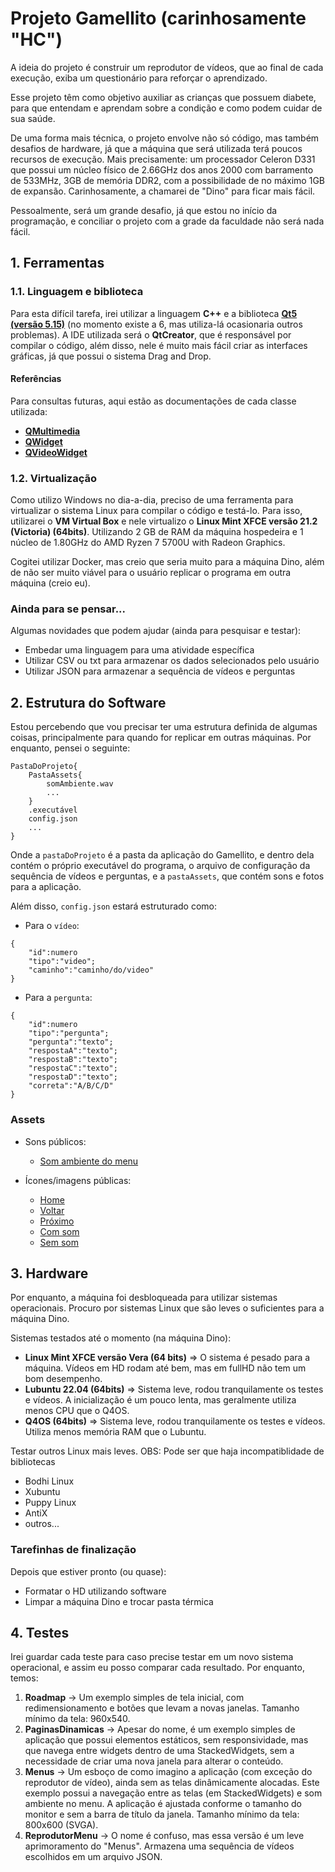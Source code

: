 # Projeto Gamellito (carinhosamente "HC")

A ideia do projeto é construir um reprodutor de vídeos, que ao final de cada execução, exiba um questionário para reforçar o aprendizado. 

Esse projeto têm como objetivo auxiliar as crianças que possuem diabete, para que entendam e aprendam sobre a condição e como podem cuidar de sua saúde. 

De uma forma mais técnica, o projeto envolve não só código, mas também desafios de hardware, já que a máquina que será utilizada terá poucos recursos de execução. Mais precisamente: um processador Celeron D331 que possui um núcleo físico de 2.66GHz dos anos 2000 com barramento de 533MHz, 3GB de memória DDR2, com a possibilidade de no máximo 1GB de expansão. Carinhosamente, a chamarei de "Dino" para ficar mais fácil.

Pessoalmente, será um grande desafio, já que estou no início da programação, e conciliar o projeto com a grade da faculdade não será nada fácil.

## 1. Ferramentas

### 1.1. Linguagem e biblioteca
Para esta difícil tarefa, irei utilizar a linguagem **C++** e a biblioteca [**Qt5 (versão 5.15)**](https://doc.qt.io/qt-5/modules-cpp.html) (no momento existe a 6, mas utiliza-lá ocasionaria outros problemas). A IDE utilizada será o **QtCreator**, que é responsável por compilar o código, além disso, nele é muito mais fácil criar as interfaces gráficas, já que possui o sistema Drag and Drop.

#### Referências
Para consultas futuras, aqui estão as documentações de cada classe utilizada:

* [**QMultimedia**](https://doc.qt.io/qt-5/qtmultimedia-index.html)
* [**QWidget**](https://doc.qt.io/qt-5/qwidget.html)
* [**QVideoWidget**](https://doc.qt.io/qt-5/qvideowidget.html)

### 1.2. Virtualização

Como utilizo Windows no dia-a-dia, preciso de uma ferramenta para virtualizar o sistema Linux para compilar o código e testá-lo. Para isso, utilizarei o **VM Virtual Box** e nele virtualizo o **Linux Mint XFCE versão 21.2 (Victoria) (64bits)**. Utilizando 2 GB de RAM da máquina hospedeira e 1 núcleo de 1.80GHz do AMD Ryzen 7 5700U with Radeon Graphics.

Cogitei utilizar Docker, mas creio que seria muito para a máquina Dino, além de não ser muito viável para o usuário replicar o programa em outra máquina (creio eu).

### Ainda para se pensar...
Algumas novidades que podem ajudar (ainda para pesquisar e testar):

* Embedar uma linguagem para uma atividade específica
* Utilizar CSV ou txt para armazenar os dados selecionados pelo usuário
* Utilizar JSON para armazenar a sequência de vídeos e perguntas

## 2. Estrutura do Software

Estou percebendo que vou precisar ter uma estrutura definida de algumas coisas, principalmente para quando for replicar em outras máquinas. Por enquanto, pensei o seguinte:

```
PastaDoProjeto{
    PastaAssets{
        somAmbiente.wav
        ...
    }
    .executável
    config.json
    ...
}
```

Onde a `pastaDoProjeto` é a pasta da aplicação do Gamellito, e dentro dela contém o próprio executável do programa, o arquivo de configuração da sequência de vídeos e perguntas, e a `pastaAssets`, que contém sons e fotos para a aplicação.

Além disso, `config.json` estará estruturado como:
* Para o `vídeo`: 
```
{
    "id":numero
    "tipo":"video";
    "caminho":"caminho/do/video"
}
```

* Para a `pergunta`: 
```
{
    "id":numero
    "tipo":"pergunta";
    "pergunta":"texto";
    "respostaA":"texto";
    "respostaB":"texto";
    "respostaC":"texto";
    "respostaD":"texto";
    "correta":"A/B/C/D"
}
```

### Assets

* Sons públicos:
    - [Som ambiente do menu](https://pixabay.com/pt/sound-effects/funny-and-comical-melody-glide-synth-bass-and-trumpet-21398/)

* Ícones/imagens públicas:
    - [Home](https://www.freepik.com/icon/home_1946436#fromView=search&page=1&position=1&uuid=df718193-70a8-4e6c-bbb2-cfdbf124f5f0)
    - [Voltar](https://www.freepik.com/icon/back_9126101#fromView=search&page=1&position=65&uuid=bf37574f-28a7-48f9-829d-081313cd83f3)
    - [Próximo](https://www.freepik.com/icon/right-arrow_9125994#fromView=resource_detail&position=44)
    - [Com som](freepik.com/icon/volume_727269#fromView=search&page=1&position=2&uuid=a5f213c1-6501-4e0d-9c22-7edddaeb7029)
    - [Sem som](https://www.freepik.com/icon/mute_727240#fromView=search&page=1&position=3&uuid=a5f213c1-6501-4e0d-9c22-7edddaeb7029)

## 3. Hardware

Por enquanto, a máquina foi desbloqueada para utilizar sistemas operacionais. Procuro por sistemas Linux que são leves o suficientes para a máquina Dino.

Sistemas testados até o momento (na máquina Dino):
- **Linux Mint XFCE versão Vera (64 bits)** => O sistema é pesado para a máquina. Vídeos em HD rodam até bem, mas em fullHD não tem um bom desempenho.
- **Lubuntu 22.04 (64bits)** => Sistema leve, rodou tranquilamente os testes e vídeos. A inicialização é um pouco lenta, mas geralmente utiliza menos CPU que o Q4OS.
- **Q4OS (64bits)** => Sistema leve, rodou tranquilamente os testes e vídeos. Utiliza menos memória RAM que o Lubuntu.

Testar outros Linux mais leves. OBS: Pode ser que haja incompatiblidade de bibliotecas 
- Bodhi Linux
- Xubuntu
- Puppy Linux
- AntiX
- outros...

### Tarefinhas de finalização
Depois que estiver pronto (ou quase):

* Formatar o HD utilizando software
* Limpar a máquina Dino e trocar pasta térmica

## 4. Testes

Irei guardar cada teste para caso precise testar em um novo sistema operacional, e assim eu posso comparar cada resultado. Por enquanto, temos:

1. **Roadmap** -> Um exemplo simples de tela inicial, com redimensionamento e botões que levam a novas janelas. Tamanho mínimo da tela: 960x540.
2. **PaginasDinamicas** -> Apesar do nome, é um exemplo simples de aplicação que possui elementos estáticos, sem responsividade, mas que navega entre widgets dentro de uma StackedWidgets, sem a necessidade de criar uma nova janela para alterar o conteúdo.
3. **Menus** -> Um esboço de como imagino a aplicação (com exceção do reprodutor de vídeo), ainda sem as telas dinâmicamente alocadas. Este exemplo possui a navegação entre as telas (em StackedWidgets) e som ambiente no menu. A aplicação é ajustada conforme o tamanho do monitor e sem a barra de título da janela. Tamanho mínimo da tela: 800x600 (SVGA).
4. **ReprodutorMenu** -> O nome é confuso, mas essa versão é um leve aprimoramento do "Menus". Armazena uma sequência de vídeos escolhidos em um arquivo JSON.